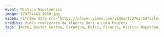 ```yaml
---
event: Mistica Napoleonica
image: 578724443_1080.jpg
video: <iframe data-src="https://player.vimeo.com/video/172765759?color=d21f1b&title=0&byline=0&portrait=0" class="lazyload" frameborder="0" allowfullscreen="allowfullscreen"></iframe>
credits: Video realizzato da Alberto Gori e Luca Mauceri
tags: [Arte, Buster Keaton, Ceramica, Dolci, Firenze, Mistica Napoleonica, Napoleone, Performance, Pittura, Scultura, Stefano Pascolini]
---
```


